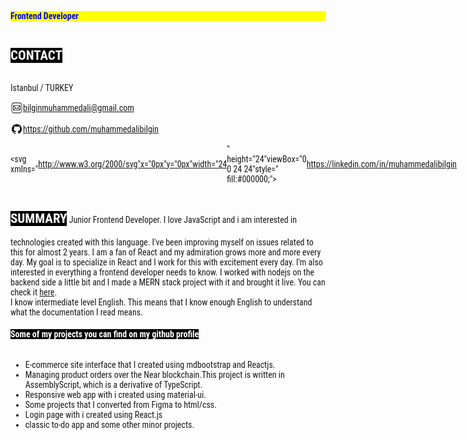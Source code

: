 <style>
@import url('https://fonts.googleapis.com/css2?family=Mouse+Memoirs&family=Poppins:ital,wght@0,100;0,200;0,300;0,400;0,500;0,600;0,700;0,800;0,900;1,100;1,200;1,300;1,400;1,500;1,600;1,700;1,800;1,900&family=Roboto+Condensed:ital,wght@0,300;0,400;0,700;1,300;1,400;1,700&family=Roboto:ital,wght@0,100;0,300;0,400;0,500;0,700;0,900;1,100;1,300;1,400;1,500;1,700;1,900&display=swap');

  *,html,body{
  font-family: 'Roboto Condensed', sans-serif;

  
  }

.title{
  background-color:black; 
  color:white; 
  display:inline-block;
  font-weight:900;
}

.testclass{
    width:100%;
    margin-left:auto;
    margin-right:auto;
}

.boldBlue{
  width:100%;
  background-color:yellow;
  margin-left:auto;
  margin-right:auto;
  color:blue; 
  font-weight:bold ;
  font-family: 'Mouse Memoirs';
  /* font-family: 'Roboto Condensed', sans-serif; */
}
</style>

<p class="boldBlue">
 <span class="testclass">Frontend Developer</span>
</p>
<h2 class="title"> CONTACT</h2>
<p>Istanbul / TURKEY</p>

<span style="display:flex; vertical-align: middle;align-items:center"><svg xmlns="http://www.w3.org/2000/svg" x="0px" y="0px" width="20"  height="20" viewBox="0 0 50 50" style=" fill:#000000;"><path d="M 14 4 C 8.4886661 4 4 8.4886661 4 14 L 4 36 C 4 41.511334 8.4886661 46 14 46 L 36 46 C 41.511334 46 46 41.511334 46 36 L 46 14 C 46 8.4886661 41.511334 4 36 4 L 14 4 z M 14 6 L 36 6 C 40.430666 6 44 9.5693339 44 14 L 44 36 C 44 40.430666 40.430666 44 36 44 L 14 44 C 9.5693339 44 6 40.430666 6 36 L 6 14 C 6 9.5693339 9.5693339 6 14 6 z M 13 15 C 11.35503 15 10 16.35503 10 18 L 10 32 C 10 33.64497 11.35503 35 13 35 L 37 35 C 38.64497 35 40 33.64497 40 32 L 40 18 C 40 16.35503 38.64497 15 37 15 L 13 15 z M 13.414062 17 L 36.583984 17 L 27.677734 25.892578 C 26.18494 27.382984 23.796834 27.382819 22.304688 25.890625 L 13.414062 17 z M 38 18.412109 L 38 31.587891 L 31.402344 25 L 38 18.412109 z M 12 18.414062 L 18.585938 25 L 12 31.585938 L 12 18.414062 z M 29.988281 26.412109 L 36.585938 33 L 13.414062 33 L 20 26.414062 L 20.890625 27.304688 C 23.146478 29.56054 26.832638 29.562194 29.089844 27.308594 L 29.988281 26.412109 z"></path></svg><a href="mailto:bilginmuhammedali@gmail.com">bilginmuhammedali@gmail.com</a></span>

<span style="display:flex; vertical-align: middle;align-items:center"> <svg xmlns="http://www.w3.org/2000/svg" x="0px" y="0px" width="20"  height="20" viewBox="0 0 30 30" style=" fill:#000000;"> <path d="M15,3C8.373,3,3,8.373,3,15c0,5.623,3.872,10.328,9.092,11.63C12.036,26.468,12,26.28,12,26.047v-2.051 c-0.487,0-1.303,0-1.508,0c-0.821,0-1.551-0.353-1.905-1.009c-0.393-0.729-0.461-1.844-1.435-2.526 c-0.289-0.227-0.069-0.486,0.264-0.451c0.615,0.174,1.125,0.596,1.605,1.222c0.478,0.627,0.703,0.769,1.596,0.769 c0.433,0,1.081-0.025,1.691-0.121c0.328-0.833,0.895-1.6,1.588-1.962c-3.996-0.411-5.903-2.399-5.903-5.098 c0-1.162,0.495-2.286,1.336-3.233C9.053,10.647,8.706,8.73,9.435,8c1.798,0,2.885,1.166,3.146,1.481C13.477,9.174,14.461,9,15.495,9 c1.036,0,2.024,0.174,2.922,0.483C18.675,9.17,19.763,8,21.565,8c0.732,0.731,0.381,2.656,0.102,3.594 c0.836,0.945,1.328,2.066,1.328,3.226c0,2.697-1.904,4.684-5.894,5.097C18.199,20.49,19,22.1,19,23.313v2.734 c0,0.104-0.023,0.179-0.035,0.268C23.641,24.676,27,20.236,27,15C27,8.373,21.627,3,15,3z"></path></svg><a href="https://github.com/muhammedalibilgin" title="my github profile" target="_blank" rel="noopener noreferrer">https://github.com/muhammedalibilgin</a></span>

<span style="display:flex; vertical-align: middle;align-items:center"><svg xmlns="http://www.w3.org/2000/svg"x="0px"y="0px"width="24" height="24"viewBox="0 0 24 24"style=" fill:#000000;"> <path d="M 5 3 C 3.895 3 3 3.895 3 5 L 3 19 C 3 20.105 3.895 21 5 21 L 19 21 C 20.105 21 21 20.105 21 19 L 21 5 C 21 3.895 20.105 3 19 3 L 5 3 z M 5 5 L 19 5 L 19 19 L 5 19 L 5 5 z M 7.7792969 6.3164062 C 6.9222969 6.3164062 6.4082031 6.8315781 6.4082031 7.5175781 C 6.4082031 8.2035781 6.9223594 8.7167969 7.6933594 8.7167969 C 8.5503594 8.7167969 9.0644531 8.2035781 9.0644531 7.5175781 C 9.0644531 6.8315781 8.5502969 6.3164062 7.7792969 6.3164062 z M 6.4765625 10 L 6.4765625 17 L 9 17 L 9 10 L 6.4765625 10 z M 11.082031 10 L 11.082031 17 L 13.605469 17 L 13.605469 13.173828 C 13.605469 12.034828 14.418109 11.871094 14.662109 11.871094 C 14.906109 11.871094 15.558594 12.115828 15.558594 13.173828 L 15.558594 17 L 18 17 L 18 13.173828 C 18 10.976828 17.023734 10 15.802734 10 C 14.581734 10 13.930469 10.406562 13.605469 10.976562 L 13.605469 10 L 11.082031 10 z"></path></svg><a href="https://linkedin.com/in/muhammedalibilgin" title="my linkedin profile" target="_blank" rel="noopener noreferrer">https://linkedin.com/in/muhammedalibilgin</a></span>

<h2 class="title"> SUMMARY</h2>
<span>Junior Frontend Developer. I love JavaScript and i am interested in technologies created with this language. I've been improving myself on issues related to this for almost 2 years. I am a fan of React and my admiration grows more and more every day. My goal is to specialize in React and I work for this with excitement every day. I'm also interested in everything a frontend developer needs to know. I worked with nodejs on the backend side a little bit and I made a MERN stack project with it and brought it live. You can check it <a href="https://commentsee.com/" title="a blog site with the ability to add comments" target="_blank" rel="noopener noreferrer">here</a>.<span/>
<br/>
<span>I know intermediate level English. This means that I know enough English to understand what the documentation I read means.</span>

<h4 class="title"> Some of my projects you can find on my github profile </h4>
<ul>
  <li>E-commerce site interface that I created using mdbootstrap and Reactjs.</li>
  <li>Managing product orders over the Near blockchain.This project is written in AssemblyScript, which is a derivative of TypeScript.</li>
  <li>Responsive web app with i created using material-ui.</li>
  <li>Some projects that I converted from Figma to html/css.</li>
  <li>Login page with i created using React.js</li>
  <li>classic to-do app and some other minor projects.</li>  
</ul>
